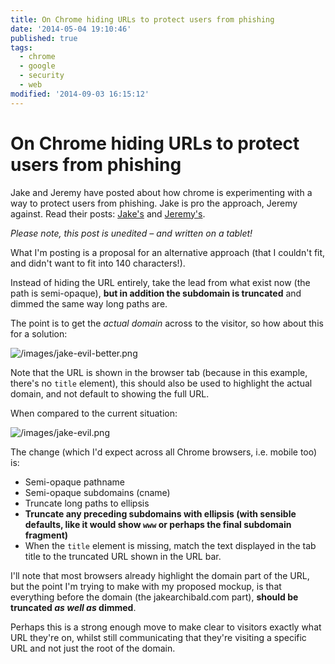 ```yaml
---
title: On Chrome hiding URLs to protect users from phishing
date: '2014-05-04 19:10:46'
published: true
tags:
  - chrome
  - google
  - security
  - web
modified: '2014-09-03 16:15:12'
---
```

# On Chrome hiding URLs to protect users from phishing

Jake and Jeremy have posted about how chrome is experimenting with a way to protect users from phishing. Jake is pro the approach, Jeremy against. Read their posts: [Jake's](http://jakearchibald.com/2014/improving-the-url-bar/) and [Jeremy's](http://adactio.com/journal/6779/).

<!--more-->

*Please note, this post is unedited – and written on a tablet!*

What I'm posting is a proposal for an alternative approach (that I couldn't fit, and didn't want to fit into 140 characters!).

Instead of hiding the URL entirely, take the lead from what exist now (the path is semi-opaque), **but in addition the subdomain is truncated** and dimmed the same way long paths are.

The point is to get the *actual domain* across to the visitor, so how about this for a solution:

![/images/jake-evil-better.png](/images/jake-evil-better.png)

Note that the URL is shown in the browser tab (because in this example, there's no `title` element), this should also be used to highlight the actual domain, and not default to showing the full URL.

When compared to the current situation:

![/images/jake-evil.png](/images/jake-evil.png)

The change (which I'd expect across all Chrome browsers, i.e. mobile too) is:

- Semi-opaque pathname
- Semi-opaque subdomains (cname)
- Truncate long paths to ellipsis
- **Truncate any preceding subdomains with ellipsis (with sensible defaults, like it would show `www` or perhaps the final subdomain fragment)**
- When the `title` element is missing, match the text displayed in the tab title to the truncated URL shown in the URL bar.

I'll note that most browsers already highlight the domain part of the URL, but the point I'm trying to make with my proposed mockup, is that everything before the domain (the jakearchibald.com part), **should be truncated *as well as* dimmed**.

Perhaps this is a strong enough move to make clear to visitors exactly what URL they're on, whilst still communicating that they're visiting a specific URL and not just the root of the domain.
